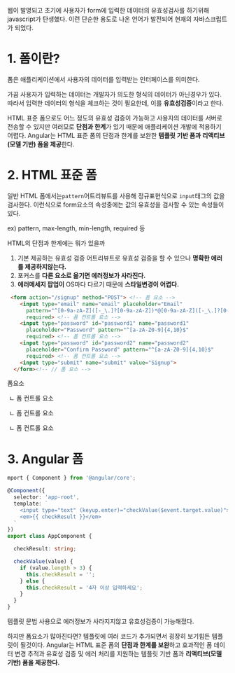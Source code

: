 웹이 발명되고 초기에 사용자가 form에 입력한 데이터의 유효성검사를 하기위해 javascript가 탄생했다. 이런 단순한 용도로 나온 언어가 발전되어 현재의 자바스크립트가 되었다.





# 1. 폼이란?

폼은 애플리케이션에서 사용자의 데이터를 입력받는 인터페이스를 의미한다. 

가끔 사용자가 입력하는 데이터는 개발자가 의도한 형식의 데이터가 아닌경우가 있다. 따라서 입력한 데이터의 형식을 	체크하는 것이 필요한데, 이를 **유효성검증**이라고 한다.

HTML 표준 폼으로도 어느 정도의 유효성 검증이 가능하고 사용자의 데이터를 서버로 전송할 수 있지만 여러모로 **단점과 한계**가 있기 때문에 애플리케이션 개발에 적용하기 어렵다. Angular는 HTML 표준 폼의 단점과 한계를 보완한 **템플릿 기반 폼과 리액티브(모델 기반) 폼을 제공**한다.



# 2. HTML 표준 폼

일반 HTML 폼에서는`pattern`어트리뷰트를 사용해 정규표현식으로 `input`태그의 값을 검사한다. 이런식으로 form요소의 속성중에는 값의 유효성을 검사할 수 있는 속성들이있다.

ex) pattern, max-length, min-length, required 등



HTML의 단점과 한계에는 뭐가 있을까

1. 기본 제공하는 유효성 검증 어트리뷰트로 유효성 검증을 할 수 있으나 **명확한 에러를 제공하지않는다.**
2. 포커스를 **다른 요소로 옮기면 에러정보가 사라진다.**
3. **에러메세지 팝업이** OS마다 다르기 때문에 **스타일변경이 어렵다.**


```html
 <form action="/signup" method="POST"> <!-- 폼 요소 -->
    <input type="email" name="email" placeholder="Email"
      pattern="^[0-9a-zA-Z]([-_\.]?[0-9a-zA-Z])*@[0-9a-zA-Z]([-_\.]?[0-9a-zA-Z])*\.[a-zA-Z]{2,3}$"
      required> <!-- 폼 컨트롤 요소 -->
    <input type="password" id="password1" name="password1"
      placeholder="Password" pattern="^[a-zA-Z0-9]{4,10}$"
      required> <!-- 폼 컨트롤 요소 -->
    <input type="password" id="password2" name="password2"
      placeholder="Confirm Password" pattern="^[a-zA-Z0-9]{4,10}$"
      required> <!-- 폼 컨트롤 요소 -->
    <input type="submit" name="submit" value="Signup">
  </form><!-- // 폼 요소 -->
```

폼요소

​	ㄴ 폼 컨트롤 요소

​	ㄴ 폼 컨트롤 요소

​	ㄴ 폼 컨트롤 요소


# 3. Angular 폼

```typescript
mport { Component } from '@angular/core';

@Component({
  selector: 'app-root',
  template: `
    <input type="text" (keyup.enter)="checkValue($event.target.value)">
    <em>{{ checkResult }}</em>
  `
})
export class AppComponent {

  checkResult: string;

  checkValue(value) {
    if (value.length > 3) {
      this.checkResult = '';
    } else {
      this.checkResult = '4자 이상 입력하세요';
    }
  }
}
```

템플릿 문법 사용으로 에러정보가 사라지지않고 유효성검증이 가능해졌다.

하지만 폼요소가 많아진다면? 템플릿에 여러 코드가 추가되면서 굉장히 보기힘든 템플릿이 될것이다.  Angular는 HTML 표준 폼의 **단점과 한계를 보완**하고 효과적인 폼 데이터 변경 추적과 유효성 검증 및 에러 처리를 지원하는 템플릿 기반 폼과 **리액티브(모델 기반) 폼을 제공한다.**

